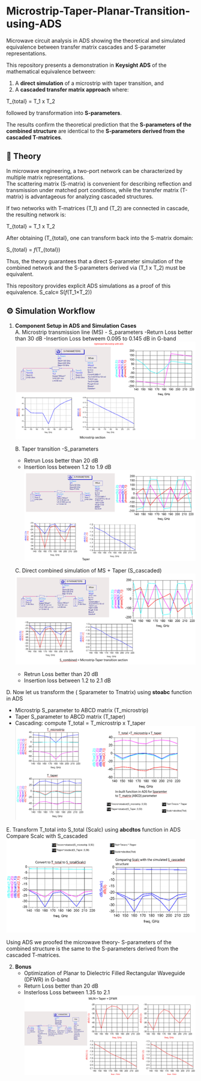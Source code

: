 # Microstrip-Taper-Planar-Transition-using-ADS
Microwave circuit analysis in ADS showing the theoretical and simulated equivalence between transfer matrix cascades and S-parameter representations.


This repository presents a demonstration in **Keysight ADS** of the mathematical equivalence between:  

1. A **direct simulation** of a microstrip with taper transition, and  
2. A **cascaded transfer matrix approach** where:  

T_{total} = T_1 x T_2


followed by transformation into **S-parameters**.  

The results confirm the theoretical prediction that the **S-parameters of the combined structure** are identical to the **S-parameters derived from the cascaded T-matrices**.  


## 🧾 Theory  

In microwave engineering, a two-port network can be characterized by multiple matrix representations.  
The scattering matrix (S-matrix) is convenient for describing reflection and transmission under matched port conditions, while the transfer matrix (T-matrix) is advantageous for analyzing cascaded structures.  


If two networks with T-matrices (T_1) and (T_2) are connected in cascade, the resulting network is:  

T_{total} = T_1 x T_2


After obtaining (T_{total}, one can transform back into the S-matrix domain:  

S_{total} = _f_(T_{total})

Thus, the theory guarantees that a direct S-parameter simulation of the combined network and the S-parameters derived via (T_1 x T_2) must be equivalent.  

This repository provides explicit ADS simulations as a proof of this equivalence. 
S_calc≡ S(_f_(T_1​×T_2​))


## ⚙️ Simulation Workflow  

1. **Component Setup in ADS and Simulation Cases**  
   A. Microstrip transmission line (MS) - S_parameters
      -Return Loss better than 30 dB
      -Insertion Loss betweem 0.095 to 0.145 dB in G-band
  ![S-Parameters](https://github.com/samueloladosu37/Microstrip-Taper-Planar-Transition-using-ADS/blob/main/MIcrostrip%20Simulation.png)

   B. Taper transition -S_parameters
      - Retrun Loss better than 20 dB
      - Insertion loss between 1.2  to 1.9 dB
   ![S-Parameters](https://github.com/samueloladosu37/Microstrip-Taper-Planar-Transition-using-ADS/blob/main/Taper%20SImulation.png)
 
   C. Direct combined simulation of MS + Taper (S_cascaded)
    ![S-Parameters](https://github.com/samueloladosu37/Microstrip-Taper-Planar-Transition-using-ADS/blob/main/S_combined(Microstrip-Taper%20Transiiton).png)
      - Retrun Loss better than 20 dB
      - Insertion loss between 1.2  to 2.1 dB
        
  D. Now let us transform the ( Sparameter to Tmatrix) using **stoabc** function in ADS
   - Microstrip S_parameter to ABCD matrix (T_microstrip)  
   - Taper S_parameter to ABCD matrix (T_taper)
   - Cascading: compute T_total = T_microstrip x T_taper
 ![S-Parameters](https://github.com/samueloladosu37/Microstrip-Taper-Planar-Transition-using-ADS/blob/main/Transforming%20to%20ABCD%20parmaeter.png)

  E. Transform T_total into S_total (Scalc) using **abcdtos** function in ADS
     Compare Scalc with S_cascaded
 ![S-Parameters](https://github.com/samueloladosu37/Microstrip-Taper-Planar-Transition-using-ADS/blob/main/Comparison.png)

Using ADS we proofed the microwave theory- S-parameters of the combined structure is the same to the S-parameters derived from the cascaded T-matrices.  

2. **Bonus**  
   - Optimization of Planar to Dielectric Filled Rectangular Waveguide (DFWR) in G-band
   - Return Loss better than 20 dB
   - Insterloss Loss between 1.35 to 2.1
![S-Parameters](https://github.com/samueloladosu37/Microstrip-Taper-Planar-Transition-using-ADS/blob/main/Planar%20to%20Dielectric%20Filled%20Rectangular%20Waveguide.png)

 
